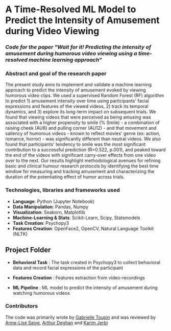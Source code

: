 # A Time-Resolved ML Model to Predict the Intensity of Amusement during Video Viewing

### *Code for the paper "Wait for it! Predicting the intensity of amusement during humorous video viewing using a time-resolved machine learning approach"*

### Abstract and goal of the research paper
The present study aims to implement and validate a machine learning approach to predict the intensity of amusement evoked by viewing humorous video clips. We used a supervised Random Forest (RF) algorithm to predict 1) amusement intensity over time using participants' facial expressions and features of the viewed videos, 2) track its temporal dynamics, and 3) explore its long-term impact on subsequent trials. We found that viewing videos that were perceived as being amusing was associated with a higher propensity to smile (% Smile) - a combination of raising cheek (AU6) and pulling corner (AU12) - and that movement and saliency of humorous videos - known to reflect movies' genre (ex: action, romance, horror) - was significantly different than neutral videos. We also found that participants' tendency to smile was the most significant contribution to a successful prediction (R=0.522, p.001), and peaked toward the end of the videos with significant carry-over effects from one video over to the next. Our results highlight methodological avenues for refining basic and clinical humour research protocols by identifying the best time window for measuring and tracking amusement and characterizing the duration of the potentiating effect of humor across trials.

### Technologies, libraries and frameworks used
- **Language**: Python (Jupyter Notebook)
- **Data Manipulation**: Pandas, Numpy
- **Visualization**: Seaborn, Matplotlib
- **Machine-Learning & Stats**: Scikit-Learn, Scipy, Statsmodels
- **Task Creation**: Psychopy3
- **Features Creation**: OpenFace2, OpenCV, Natural Language Toolkit (NLTK)

## Project Folder

-   **Behavioral Task** : The task created in Psychopy3 to collect behavioral data and record facial expressions of the participant

-   **Features Creation** : Features extraction from video-recordings

-   **ML Pipeline** : ML model to predict the intensity of amusement during watching humorous videos

### Contributors
The code was primarily wrote by [Gabrielle Toupin](https://github.com/Rammen/) and was reviewed by [Anne-Lise Saive](https://github.com/annelisesaive), [Arthur Deghan](https://github.com/arthurdehgan) and [Karim Jerbi](https://github.com/k-jerbi)
